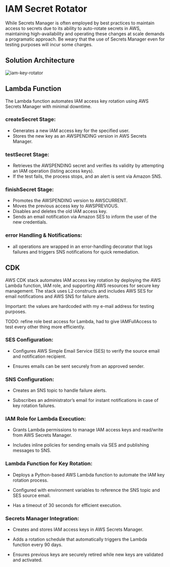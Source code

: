 # IAM Secret Rotator

While Secrets Manager is often employed by best practices to maintain access to secrets due to its ability to auto-rotate secrets in AWS, maintaining high-availability and operating these changes at scale demands a programatic approach.
Be weary that the use of Secrets Manager even for testing purposes will incur some charges. 

## Solution Architecture 

![iam-key-rotator](https://github.com/user-attachments/assets/266cb7ba-24e9-4b8a-a2f9-f6dc61623813)

## Lambda Function

The Lambda function automates IAM access key rotation using AWS Secrets Manager with minimal downtime.

### createSecret Stage:

* Generates a new IAM access key for the specified user.
* Stores the new key as an AWSPENDING version in AWS Secrets Manager.

### testSecret Stage:

* Retrieves the AWSPENDING secret and verifies its validity by attempting an IAM operation (listing access keys).
* If the test fails, the process stops, and an alert is sent via Amazon SNS.

### finishSecret Stage:

* Promotes the AWSPENDING version to AWSCURRENT.
* Moves the previous access key to AWSPREVIOUS.
* Disables and deletes the old IAM access key.
* Sends an email notification via Amazon SES to inform the user of the new credentials.

### error Handling & Notifications:

* all operations are wrapped in an error-handling decorator that logs failures and triggers SNS notifications for quick remediation.

## CDK 

AWS CDK stack automates IAM access key rotation by deploying the AWS Lambda function, IAM role, and supporting AWS resources for secure key management. 
The stack uses L2 constructs and includes AWS SES for email notifications and AWS SNS for failure alerts.

Important: the values are hardcoded with my e-mail address for testing purposes. 

TODO: refine role best access for Lambda, had to give IAMFullAccess to test every other thing more efficiently. 

### SES Configuration:

* Configures AWS Simple Email Service (SES) to verify the source email and notification recipient.

* Ensures emails can be sent securely from an approved sender.

### SNS Configuration:

* Creates an SNS topic to handle failure alerts.

* Subscribes an administrator’s email for instant notifications in case of key rotation failures.

### IAM Role for Lambda Execution:

* Grants Lambda permissions to manage IAM access keys and read/write from AWS Secrets Manager.

* Includes inline policies for sending emails via SES and publishing messages to SNS.

### Lambda Function for Key Rotation:

* Deploys a Python-based AWS Lambda function to automate the IAM key rotation process.

* Configured with environment variables to reference the SNS topic and SES source email.

* Has a timeout of 30 seconds for efficient execution.

### Secrets Manager Integration:

* Creates and stores IAM access keys in AWS Secrets Manager.

* Adds a rotation schedule that automatically triggers the Lambda function every 90 days.

* Ensures previous keys are securely retired while new keys are validated and activated.

